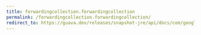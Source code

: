 ```yaml
---
title: forwardingcollection.forwardingcollection
permalink: /forwardingcollection.forwardingcollection/
redirect_to: https://guava.dev/releases/snapshot-jre/api/docs/com/google/common/collect/ForwardingCollection.html#ForwardingCollection--
---
```

